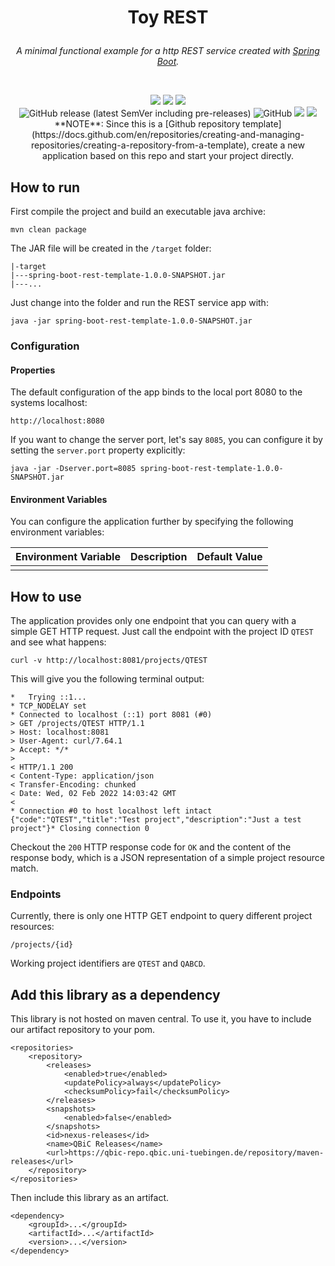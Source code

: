 # <p align=center>Toy REST</p>

<p align="center"><i>A minimal functional example for a http REST service created with <a href="https://spring.io/projects/spring-boot">Spring Boot</a>.</i></p>
<br>

<p align="center">
<img src="https://github.com/qbicsoftware/spring-boot-rest-service-template/actions/workflows/build_package.yml/badge.svg">
<img src="https://github.com/qbicsoftware/spring-boot-rest-service-template/actions/workflows/run_tests.yml/badge.svg">
<img src="https://github.com/qbicsoftware/spring-boot-rest-service-template/actions/workflows/codeql-analysis.yml/badge.svg"><br/>
<img alt="GitHub release (latest SemVer including pre-releases)" src="https://img.shields.io/github/v/release/qbicsoftware/spring-boot-rest-service-template?include_prereleases">
<img alt="GitHub" src="https://img.shields.io/github/license/qbicsoftware/spring-boot-rest-service-template">
<img src="https://img.shields.io/badge/language-java-blue.svg">
<img src="https://img.shields.io/badge/framework-spring-blue.svg">
**NOTE**: Since this is a [Github repository template](https://docs.github.com/en/repositories/creating-and-managing-repositories/creating-a-repository-from-a-template), 
create a new application based on this repo and start your project directly.
</p>

## How to run

First compile the project and build an executable java archive:

```
mvn clean package
```

The JAR file will be created in the ``/target`` folder:

```
|-target
|---spring-boot-rest-template-1.0.0-SNAPSHOT.jar
|---...
```

Just change into the folder and run the REST service app with:

```
java -jar spring-boot-rest-template-1.0.0-SNAPSHOT.jar
```

### Configuration

#### Properties

The default configuration of the app binds to the local port 8080 to the systems localhost:

```
http://localhost:8080
```

If you want to change the server port, let's say `8085`, you can configure it by setting the
`server.port` property explicitly:

```
java -jar -Dserver.port=8085 spring-boot-rest-template-1.0.0-SNAPSHOT.jar
```

#### Environment Variables
You can configure the application further by specifying the following environment variables:

| Environment Variable | Description | Default Value |
|----------------------|-------------|---------------|
|                      |             |               |

## How to use

The application provides only one endpoint that you can query with a simple GET HTTP request. Just
call the endpoint with the project ID `QTEST` and see what happens:

```
curl -v http://localhost:8081/projects/QTEST
```

This will give you the following terminal output:

```
*   Trying ::1...
* TCP_NODELAY set
* Connected to localhost (::1) port 8081 (#0)
> GET /projects/QTEST HTTP/1.1
> Host: localhost:8081
> User-Agent: curl/7.64.1
> Accept: */*
>
< HTTP/1.1 200
< Content-Type: application/json
< Transfer-Encoding: chunked
< Date: Wed, 02 Feb 2022 14:03:42 GMT
<
* Connection #0 to host localhost left intact
{"code":"QTEST","title":"Test project","description":"Just a test project"}* Closing connection 0
```

Checkout the ``200`` HTTP response code for `OK` and the content of the response body, which is a
JSON representation of a simple project resource match.

### Endpoints

Currently, there is only one HTTP GET endpoint to query different project resources:

```
/projects/{id}
```

Working project identifiers are `QTEST` and `QABCD`.


## Add this library as a dependency

This library is not hosted on maven central. To use it, you have to include our artifact repository to your pom.

```
<repositories>
    <repository>
        <releases>
            <enabled>true</enabled>
            <updatePolicy>always</updatePolicy>
            <checksumPolicy>fail</checksumPolicy>
        </releases>
        <snapshots>
            <enabled>false</enabled>
        </snapshots>
        <id>nexus-releases</id>
        <name>QBiC Releases</name>
        <url>https://qbic-repo.qbic.uni-tuebingen.de/repository/maven-releases</url>
    </repository>
</repositories>
```

Then include this library as an artifact.
```
<dependency>
    <groupId>...</groupId>
    <artifactId>...</artifactId>
    <version>...</version>
</dependency>
```
